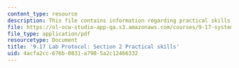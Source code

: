 ```yaml
---
content_type: resource
description: This file contains information regarding practical skills.
file: https://ol-ocw-studio-app-qa.s3.amazonaws.com/courses/9-17-systems-neuroscience-lab-spring-2013/4acfa2cc676b0831a7905a2c12466332_MIT9_17S13_Chapter2.pdf
file_type: application/pdf
resourcetype: Document
title: '9.17 Lab Protocol: Section 2 Practical skills'
uid: 4acfa2cc-676b-0831-a790-5a2c12466332
---
```


